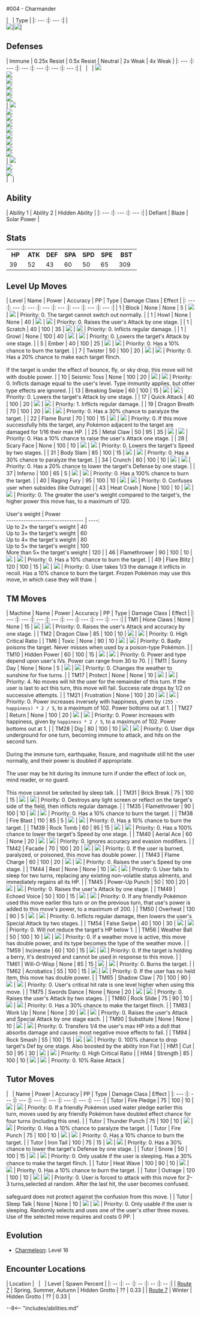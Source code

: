 #004 - Charmander

| &nbsp; | Type |
|: --- :|: --- :|
|<br>![][004_base]|![][fire]|

## Defenses


| Immune | 0.25x Resist | 0.5x Resist | Neutral | 2x Weak  | 4x Weak |
|: --- :|: --- :|: --- :|: --- :|: --- :|: --- :|
| &nbsp; | &nbsp; | ![][fire]<br>![][grass]<br>![][ice]<br>![][bug]<br>![][steel]<br>![][fairy]<br> | ![][normal]<br>![][electric]<br>![][fighting]<br>![][poison]<br>![][flying]<br>![][psychic]<br>![][ghost]<br>![][dragon]<br>![][dark]<br> | ![][water]<br>![][ground]<br>![][rock]<br> | &nbsp; |

## Ability

| Ability 1 | Ability 2 | Hidden Ability |
|: --- :|: --- :|: --- :|
| Defiant | Blaze | Solar Power |

## Stats

<table><tr><th style="width:14%;align:center;vertical-align: middle;">HP</th><th style="width:14%;align:center;vertical-align: middle;">ATK</th><th style="width:14%;align:center;vertical-align: middle;">DEF</th><th style="width:14%;align:center;vertical-align: middle;">SPA</th><th style="width:14%;align:center;vertical-align: middle;">SPD</th><th style="width:14%;align:center;vertical-align: middle;">SPE</th><th style="width:16%;align:center;vertical-align: middle;">BST</th></tr>
<tr><td style="width:14%;align:center;vertical-align: bottom;">39</td><td style="width:14%;align:center;vertical-align: bottom;">52</td><td style="width:14%;align:center;vertical-align: bottom;">43</td><td style="width:14%;align:center;vertical-align: bottom;">60</td><td style="width:14%;align:center;vertical-align: bottom;">50</td><td style="width:14%;align:center;vertical-align: bottom;">65</td><td style="width:16%;align:center;vertical-align: bottom;">309</td></tr></table>

## Level Up Moves
| Level | Name | Power | Accuracy | PP | Type | Damage Class | Effect |
|: --- :|: --- :|: --- :|: --- :|: --- :|: --- :|: --- :|: --- :|
| 1 | Block | None | None | 5 | ![][normal] | ![][status] | Priority: 0. The target cannot switch out normally. |
| 1 | Howl | None | None | 40 | ![][normal] | ![][status] | Priority: 0. Raises the user's Attack by one stage. |
| 1 | Scratch | 40 | 100 | 35 | ![][normal] | ![][physical] | Priority: 0. Inflicts regular damage. |
| 1 | Growl | None | 100 | 40 | ![][normal] | ![][status] | Priority: 0. Lowers the target's Attack by one stage. |
| 5 | Ember | 40 | 100 | 25 | ![][fire] | ![][special] | Priority: 0. Has a 10% chance to burn the target. |
| 7 | Twister | 50 | 100 | 20 | ![][dragon] | ![][special] | Priority: 0. Has a 20% chance to make each target flinch.<br><br>If the target is under the effect of bounce, fly, or sky drop, this move will hit with double power. |
| 10 | Seismic Toss | None | 100 | 20 | ![][fighting] | ![][physical] | Priority: 0. Inflicts damage equal to the user's level.  Type immunity applies, but other type effects are ignored. |
| 13 | Breaking Swipe | 60 | 100 | 15 | ![][dragon] | ![][physical] | Priority: 0. Lowers the target's Attack by one stage. |
| 17 | Quick Attack | 40 | 100 | 20 | ![][normal] | ![][physical] | Priority: 1. Inflicts regular damage. |
| 19 | Dragon Breath | 70 | 100 | 20 | ![][dragon] | ![][special] | Priority: 0. Has a 30% chance to paralyze the target. |
| 22 | Flame Burst | 70 | 100 | 15 | ![][fire] | ![][special] | Priority: 0. If this move successfully hits the target, any Pokémon adjacent to the target are damaged for 1/16 their max HP. |
| 25 | Metal Claw | 50 | 95 | 35 | ![][steel] | ![][physical] | Priority: 0. Has a 10% chance to raise the user's Attack one stage. |
| 28 | Scary Face | None | 100 | 10 | ![][normal] | ![][status] | Priority: 0. Lowers the target's Speed by two stages. |
| 31 | Body Slam | 85 | 100 | 15 | ![][normal] | ![][physical] | Priority: 0. Has a 30% chance to paralyze the target. |
| 34 | Crunch | 80 | 100 | 10 | ![][dark] | ![][physical] | Priority: 0. Has a 20% chance to lower the target's Defense by one stage. |
| 37 | Inferno | 100 | 65 | 5 | ![][fire] | ![][special] | Priority: 0. Has a 100% chance to burn the target. |
| 40 | Raging Fury | 95 | 100 | 10 | ![][fire] | ![][physical] | Priority: 0. Confuses user when subsides (like Outrage) |
| 43 | Heat Crash | None | 100 | 10 | ![][fire] | ![][physical] | Priority: 0. The greater the user's weight compared to the target's, the higher power this move has, to a maximum of 120.<br><br>User's weight                    | Power<br>-------------------------------- | ----:<br>Up to 2× the target's weight     |    40<br>Up to 3× the target's weight     |    60<br>Up to 4× the target's weight     |    80<br>Up to 5× the target's weight     |   100<br>More than 5× the target's weight |   120 |
| 46 | Flamethrower | 90 | 100 | 10 | ![][fire] | ![][special] | Priority: 0. Has a 10% chance to burn the target. |
| 49 | Flare Blitz | 120 | 100 | 15 | ![][fire] | ![][physical] | Priority: 0. User takes 1/3 the damage it inflicts in recoil.  Has a 10% chance to burn the target.  Frozen Pokémon may use this move, in which case they will thaw. |

## TM Moves
| Machine | Name | Power | Accuracy | PP | Type | Damage Class | Effect |
|: --- :|: --- :|: --- :|: --- :|: --- :|: --- :|: --- :|: --- :|
| TM1 | Hone Claws | None | None | 15 | ![][dark] | ![][status] | Priority: 0. Raises the user's Attack and accuracy by one stage. |
| TM2 | Dragon Claw | 85 | 100 | 10 | ![][dragon] | ![][physical] | Priority: 0. High Critical Ratio |
| TM6 | Toxic | None | 90 | 10 | ![][poison] | ![][status] | Priority: 0. Badly poisons the target.  Never misses when used by a poison-type Pokémon. |
| TM10 | Hidden Power | 60 | 100 | 15 | ![][normal] | ![][special] | Priority: 0. Power and type depend upon user's IVs. Power can range from 30 to 70. |
| TM11 | Sunny Day | None | None | 5 | ![][fire] | ![][status] | Priority: 0. Changes the weather to sunshine for five turns. |
| TM17 | Protect | None | None | 10 | ![][normal] | ![][status] | Priority: 4. No moves will hit the user for the remainder of this turn. If the user is last to act this turn, this move will fail. Success rate drops by 1/2 on successive attempts. |
| TM21 | Frustration | None | 100 | 20 | ![][normal] | ![][physical] | Priority: 0. Power increases inversely with happiness, given by `(255 - happiness) * 2 / 5`, to a maximum of 102.  Power bottoms out at 1. |
| TM27 | Return | None | 100 | 20 | ![][normal] | ![][physical] | Priority: 0. Power increases with happiness, given by `happiness * 2 / 5`, to a maximum of 102.  Power bottoms out at 1. |
| TM28 | Dig | 80 | 100 | 10 | ![][ground] | ![][physical] | Priority: 0. User digs underground for one turn, becoming immune to attack, and hits on the second turn.<br><br>During the immune turn, earthquake, fissure, and magnitude still hit the user normally, and their power is doubled if appropriate.<br><br>The user may be hit during its immune turn if under the effect of lock on, mind reader, or no guard.<br><br>This move cannot be selected by sleep talk. |
| TM31 | Brick Break | 75 | 100 | 15 | ![][fighting] | ![][physical] | Priority: 0. Destroys any light screen or reflect on the target's side of the field, then inflicts regular damage. |
| TM35 | Flamethrower | 90 | 100 | 10 | ![][fire] | ![][special] | Priority: 0. Has a 10% chance to burn the target. |
| TM38 | Fire Blast | 110 | 85 | 5 | ![][fire] | ![][special] | Priority: 0. Has a 10% chance to burn the target. |
| TM39 | Rock Tomb | 60 | 95 | 15 | ![][rock] | ![][physical] | Priority: 0. Has a 100% chance to lower the target's Speed by one stage. |
| TM40 | Aerial Ace | 60 | None | 20 | ![][flying] | ![][physical] | Priority: 0. Ignores accuracy and evasion modifiers. |
| TM42 | Facade | 70 | 100 | 20 | ![][normal] | ![][physical] | Priority: 0. If the user is burned, paralyzed, or poisoned, this move has double power. |
| TM43 | Flame Charge | 60 | 100 | 20 | ![][fire] | ![][physical] | Priority: 0. Raises the user's Speed by one stage. |
| TM44 | Rest | None | None | 10 | ![][psychic] | ![][status] | Priority: 0. User falls to sleep for two turns, replacing any existing non-volatile status ailments, and immediately regains all its HP. |
| TM45 | Power-Up Punch | 50 | 100 | 20 | ![][fighting] | ![][physical] | Priority: 0. Raises the user's Attack by one stage. |
| TM49 | Echoed Voice | 50 | 100 | 15 | ![][normal] | ![][special] | Priority: 0. If any friendly Pokémon used this move earlier this turn or on the previous turn, that use's power is added to this move's power, to a maximum of 200. |
| TM50 | Overheat | 130 | 90 | 5 | ![][fire] | ![][special] | Priority: 0. Inflicts regular damage, then lowers the user's Special Attack by two stages. |
| TM54 | False Swipe | 40 | 100 | 30 | ![][normal] | ![][physical] | Priority: 0. Will not reduce the target's HP below 1. |
| TM56 | Weather Ball | 50 | 100 | 10 | ![][normal] | ![][special] | Priority: 0. If a weather move is active, this move has double power, and its type becomes the type of the weather move. |
| TM59 | Incinerate | 60 | 100 | 15 | ![][fire] | ![][special] | Priority: 0. If the target is holding a berry, it's destroyed and cannot be used in response to this move. |
| TM61 | Will-O-Wisp | None | 85 | 15 | ![][fire] | ![][status] | Priority: 0. Burns the target. |
| TM62 | Acrobatics | 55 | 100 | 15 | ![][flying] | ![][physical] | Priority: 0. If the user has no held item, this move has double power. |
| TM65 | Shadow Claw | 70 | 100 | 90 | ![][ghost] | ![][physical] | Priority: 0. User's critical hit rate is one level higher when using this move. |
| TM75 | Swords Dance | None | None | 20 | ![][normal] | ![][status] | Priority: 0. Raises the user's Attack by two stages. |
| TM80 | Rock Slide | 75 | 90 | 10 | ![][rock] | ![][physical] | Priority: 0. Has a 30% chance to make the target flinch. |
| TM83 | Work Up | None | None | 30 | ![][normal] | ![][status] | Priority: 0. Raises the user's Attack and Special Attack by one stage each. |
| TM90 | Substitute | None | None | 10 | ![][normal] | ![][status] | Priority: 0. Transfers 1/4 the user's max HP into a doll that absorbs damage and causes most negative move effects to fail. |
| TM94 | Rock Smash | 55 | 100 | 15 | ![][fighting] | ![][physical] | Priority: 0. 100% chance to drop target's Def by one stage. Also boosted by the ability Iron Fist |
| HM1 | Cut | 50 | 95 | 30 | ![][grass] | ![][physical] | Priority: 0. High Critical Ratio |
| HM4 | Strength | 85 | 100 | 10 | ![][normal] | ![][physical] | Priority: 0. 10% Raise Attack |

## Tutor Moves
| &nbsp; | Name | Power | Accuracy | PP | Type | Damage Class | Effect |
|: --- :|: --- :|: --- :|: --- :|: --- :|: --- :|: --- :|: --- :|
| Tutor | Fire Pledge | 75 | 100 | 10 | ![][fire] | ![][special] | Priority: 0. If a friendly Pokémon used water pledge earlier this turn, moves used by any friendly Pokémon have doubled effect chance for four turns (including this one). |
| Tutor | Thunder Punch | 75 | 100 | 10 | ![][electric] | ![][physical] | Priority: 0. Has a 10% chance to paralyze the target. |
| Tutor | Fire Punch | 75 | 100 | 10 | ![][fire] | ![][physical] | Priority: 0. Has a 10% chance to burn the target. |
| Tutor | Iron Tail | 100 | 75 | 15 | ![][steel] | ![][physical] | Priority: 0. Has a 30% chance to lower the target's Defense by one stage. |
| Tutor | Snore | 50 | 100 | 15 | ![][normal] | ![][special] | Priority: 0. Only usable if the user is sleeping.   Has a 30% chance to make the target flinch. |
| Tutor | Heat Wave | 100 | 90 | 10 | ![][fire] | ![][special] | Priority: 0. Has a 10% chance to burn the target. |
| Tutor | Outrage | 120 | 100 | 10 | ![][dragon] | ![][physical] | Priority: 0. User is forced to attack with this move for 2–3 turns,selected at random.  After the last hit, the user becomes confused.<br><br>safeguard does not protect against the confusion from this move. |
| Tutor | Sleep Talk | None | None | 10 | ![][normal] | ![][status] | Priority: 0. Only usable if the user is sleeping. Randomly selects and uses one of the user's other three moves. Use of the selected move requires and costs 0 PP. |

## Evolution
- [Charmeleon]: Level 16

## Encounter Locations

| Location | &nbsp; | &nbsp; | Level | Spawn Percent |
|: -- :|: -- :|: -- :|: -- :|: -- :|
| [Route 7] | Spring, Summer, Autumn | Hidden Grotto | ?? | 0.33 |
| [Route 7] | Winter | Hidden Grotto | ?? | 0.33 |

--8<-- "includes/abilities.md"

[types.afphoto]: ../img/type/types.afphoto
[physical]: ../img/type/physical.png
[dark]: ../img/type/dark.png
[fire]: ../img/type/fire.png
[dragon]: ../img/type/dragon.png
[electric]: ../img/type/electric.png
[fairy]: ../img/type/fairy.png
[damange_classes.afphoto]: ../img/type/damange_classes.afphoto
[rock]: ../img/type/rock.png
[ghost]: ../img/type/ghost.png
[poison]: ../img/type/poison.png
[flying]: ../img/type/flying.png
[grass]: ../img/type/grass.png
[special]: ../img/type/special.png
[status]: ../img/type/status.png
[ice]: ../img/type/ice.png
[water]: ../img/type/water.png
[ground]: ../img/type/ground.png
[normal]: ../img/type/normal.png
[psychic]: ../img/type/psychic.png
[bug]: ../img/type/bug.png
[fighting]: ../img/type/fighting.png
[steel]: ../img/type/steel.png
[004_base]: ../img/animated/4.gif
[Charmeleon]: ../005/

[Route 7]: ../../wildareas/Route_7/
